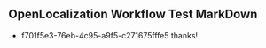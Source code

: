 ## OpenLocalization Workflow Test MarkDown
* f701f5e3-76eb-4c95-a9f5-c271675fffe5 thanks!

<!--HONumber=Sep16_HO1-->


